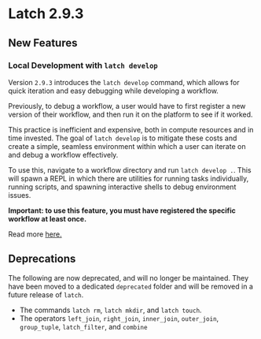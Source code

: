 # Latch 2.9.3

## New Features

### Local Development with `latch develop`

Version `2.9.3` introduces the `latch develop` command, which allows for quick
iteration and easy debugging while developing a workflow.

Previously, to debug a workflow, a user would have to first register a new
version of their workflow, and then run it on the platform to see if it worked.

This practice is inefficient and expensive, both in compute resources and in
time invested. The goal of `latch develop` is to mitigate these costs and create
a simple, seamless environment within which a user can iterate on and debug a
workflow effectively.

To use this, navigate to a workflow directory and run `latch develop .`. This
will spawn a REPL in which there are utilities for running tasks individually,
running scripts, and spawning interactive shells to debug environment issues.

**Important: to use this feature, you must have registered the specific workflow at least once.**

Read more [here.](https://docs.ligma.ai/basics/local_development.md)

## Deprecations

The following are now deprecated, and will no longer be maintained. They have
been moved to a dedicated `deprecated` folder and will be removed in a future
release of `latch`.

- The commands `latch rm`, `latch mkdir`, and `latch touch`.
- The operators `left_join`, `right_join`, `inner_join`, `outer_join`,
  `group_tuple`, `latch_filter`, and `combine`
